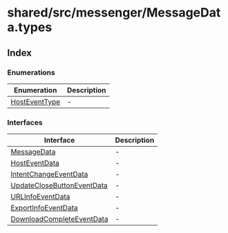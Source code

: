 # shared/src/messenger/MessageData.types

## Index

### Enumerations

| Enumeration | Description |
| ------ | ------ |
| [HostEventType](enumerations/host-event-type.md) | - |

### Interfaces

| Interface | Description |
| ------ | ------ |
| [MessageData](interfaces/message-data.md) | - |
| [HostEventData](interfaces/host-event-data.md) | - |
| [IntentChangeEventData](interfaces/intent-change-event-data.md) | - |
| [UpdateCloseButtonEventData](interfaces/update-close-button-event-data.md) | - |
| [URLInfoEventData](interfaces/url-info-event-data.md) | - |
| [ExportInfoEventData](interfaces/export-info-event-data.md) | - |
| [DownloadCompleteEventData](interfaces/download-complete-event-data.md) | - |
